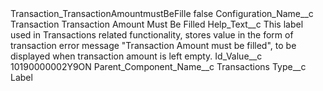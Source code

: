 <?xml version="1.0" encoding="UTF-8"?>
<CustomMetadata xmlns="http://soap.sforce.com/2006/04/metadata" xmlns:xsi="http://www.w3.org/2001/XMLSchema-instance" xmlns:xsd="http://www.w3.org/2001/XMLSchema">
    <label>Transaction_TransactionAmountmustBeFille</label>
    <protected>false</protected>
    <values>
        <field>Configuration_Name__c</field>
        <value xsi:type="xsd:string">Transaction Transaction Amount Must Be Filled</value>
    </values>
    <values>
        <field>Help_Text__c</field>
        <value xsi:type="xsd:string">This label used in Transactions related functionality, stores value in the form of transaction error message &quot;Transaction Amount must be filled&quot;, to be displayed when transaction amount is left  empty.</value>
    </values>
    <values>
        <field>Id_Value__c</field>
        <value xsi:type="xsd:string">10190000002Y9ON</value>
    </values>
    <values>
        <field>Parent_Component_Name__c</field>
        <value xsi:type="xsd:string">Transactions</value>
    </values>
    <values>
        <field>Type__c</field>
        <value xsi:type="xsd:string">Label</value>
    </values>
</CustomMetadata>
